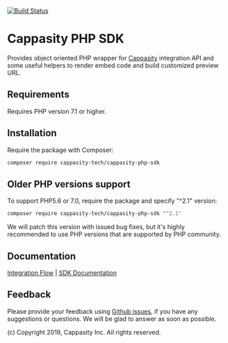[![Build Status](https://semaphoreci.com/api/v1/cappasityinc/cappasity-php-sdk/branches/master/badge.svg)](https://semaphoreci.com/cappasityinc/cappasity-php-sdk)

# Cappasity PHP SDK
Provides object oriented PHP wrapper for [Cappasity](http://cappasity.com) integration API and some useful helpers to render embed code and build customized preview URL.

## Requirements
Requires PHP version 7.1 or higher.

## Installation
Require the package with Composer:
```sh
composer require cappasity-tech/cappasity-php-sdk
```

## Older PHP versions support
To support PHP5.6 or 7.0, require the package and specify "^2.1" version:
```sh
composer require cappasity-tech/cappasity-php-sdk "^2.1"
```
We will patch this version with issued bug fixes, but it's highly recommended to use PHP versions that are supported by 
PHP community.

## Documentation
[Integration Flow](docs/flow.md) | [SDK Documentation](docs/sdk.md)

## Feedback
Please provide your feedback using [Github issues](https://github.com/CappasityTech/Cappasity-PHP-SDK/issues), if you 
have any suggestions or questions. We will be glad to answer as soon as possible.

(c) Copyright 2019, Cappasity Inc. All rights reserved.

